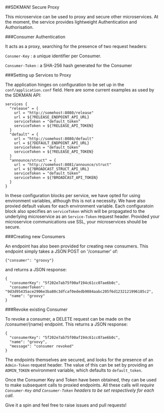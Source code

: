 ##SDKMAN! Secure Proxy

This microservice can be used to proxy and secure other microservices. At the moment, the service provides lightweight Authentication and Authorisation.

###Consumer Authentication

It acts as a proxy, searching for the presence of two request headers:

`Consmer-Key` : a unique identifier per Consumer.

`Consumer-Token` : a SHA-256 hash generated for the Consumer

###Setting up Services to Proxy

The application hinges on configuration to be set up in the `conf/application.conf` field. Here are some current examples as used by the SDKMAN API:

    services {
      "release" = {
        url = "http://somehost:8080/release"
        url = ${?RELEASE_ENDPOINT_API_URL}
        serviceToken = "default_token"
        serviceToken = ${?RELEASE_API_TOKEN}
      }
      "default" = {
        url = "http://somehost:8080/default"
        url = ${?DEFAULT_ENDPOINT_API_URL}
        serviceToken = "default_token"
        serviceToken = ${?RELEASE_API_TOKEN}
      }
      "announce/struct" = {
        url = "http://somehost:8081/announce/struct"
        url = ${?BROADCAST_STRUCT_API_URL}
        serviceToken = "default_token"
        serviceToken = ${?BROADCAST_API_TOKEN}
      }
    }

In these configuration blocks per service, we have opted for using environment variables, although this is not a necessity. We have also provied default values for each environment variable. Each configuratoin block also specifies an `serviceToken` which will be propagated to the underlying microservice as an `Service-Token` request header. Provided your microservice communications use SSL, your microservices should be secure.


###Creating new Consumers

An endpoint has also been provided for creating new consumers. This endpoint simply takes a JSON POST on '/consumer' of:

    {"consumer": "groovy"}

and returns a JSON response:

    {
      "consumerKey": "5f202e7ab75f00af194c61cc07ae6b0c",
      "consumerToken": "9d3d95435ace2906e3ba80c3dfcaf0ededb9084aabc205f6d1232121996185c2",
      "name": "groovy"
    }

###Revoke existing Consumer

To revoke a consumer, a DELETE request can be made on the /consumer/{name} endpoint. This returns a JSON response:

    {
      "consumerKey": "5f202e7ab75f00af194c61cc07ae6b0c",
      "name": "groovy",
      "message": "consumer revoked"
    }

The endpoints themselves are secured, and looks for the presence of an `Admin-Token` request header. The value of this can be set by providing an `ADMIN_TOKEN` environment variable, which defaults to `default_token`.

Once the Consumer Key and Token have been obtained, they can be used to make subsequent calls to proxied endpoints. All these calls will _require `Consumer-Key` and `Consumer-Token` headers to be set respectively for each call_.

Give it a spin and feel free to raise issues and pull requests!
